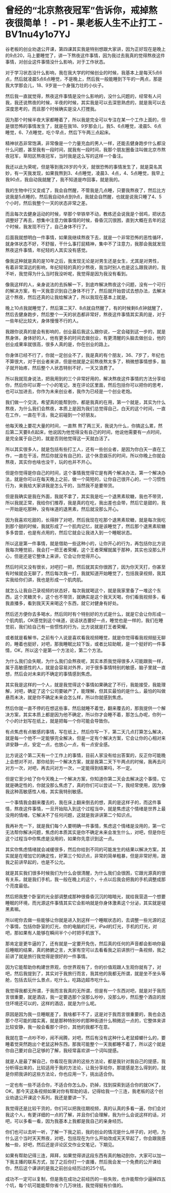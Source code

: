# 曾经的“北京熬夜冠军”告诉你，戒掉熬夜很简单！ - P1 - 果老板人生不止打工 - BV1nu4y1o7YJ

谷老板的创业劝退公开课，第四课其实我是特别想跟大家讲，因为正好现在是晚上的9点20，马上要睡觉了，讲一下熬夜这件事情，因为我过去我真的觉得熬夜这件事情，对创业这件事情没什么影响，对于工作状态。

对于学习状态没什么影响，我在我大学的时候创业的时候，我基本上是每天5点6点，然后就凌晨5点6点睡觉，不是晚上，然后我一般能睡到下午的一两点，那是我大学那会儿，18、9岁是一个身强力壮的小伙子。

然后我一直就觉得，熬夜这件事情是没什么影响的，没什么问题的，经常有人问我，我还说熬夜的时候，半夜的时候，其实我是可以去深思熟虑的，就是我可以去深度思考的，而且那个时候确实是没人打搅我。

因为那个时候半夜大家都睡着了，所以我是完全可以专注在某一个工作上面的，但是很恐怖的事情发生了，就是在我18、9岁那会儿，我5、6点睡觉，凌晨5、6点睡觉，6、7点睡觉，吃个早点，然后下午两三点起床。

精神状态非常饱满，非常像是一个力量充血的男人一样，还能去健身跑步什么都没什么问题，甚至我有一段时间，就我有一段时间，我那个朋友圈备注叫做北京市熬夜冠军，草阳区熬夜冠军，当时我是这么写的这样一个备注。

我还以此为荣呢，但是等到我28岁的今天，就很恐怖的事情发生了，就是莫名其妙，有一天我发现，如果我熬到3、4点睡觉，凌晨3、4点，4、5点睡觉，我早上我90点，我自动我就醒了，我不知道是咋回事，就是我的。

我的生物中行又变成了，我会自然醒，不管我是几点睡，只要我熬夜了，然后比方说我是5点睡的，然后我自动8点到9点，我就会自然醒，也就是说我只睡了4、5个小时，然后我整个一天的状态非常之差。

而且每次去健身运动的时候，举那个举铁举不动，教练还会说我是个弱鸡，把状态调整好了再去，想集中注意力做事情的时候，昏昏沉沉很困，直到大概在去年的这个时候，我发现不行了，自己身体不行了。

后面我就想明白一件事情，如果我继续熬夜下去，就是一个非常恐怖的恶性循环，就身体状态不好，不舒服，干什么事打屁精神，集中不了注意力，我那会我就发现熬夜这件事情，年纪轻的人其实没有感觉。

像我这种就是真的是10年之后，我发现无论是对男生还是女生，尤其是对男性，有着非常深远的影响，年纪轻轻的真的少熬夜，我当时别人也是这么跟我讲的，我不听，我觉得为什么当时我没听呢，我觉得是因为我没有看到。

像我这样的人，亲身说法的去拆解一下，到底咋解决熬夜这个问题，没有一个可行的解决方案，有一天我意识到自己身体不行了，然后就开始尝试去想办法，去解决这个熬夜，然后还真的让我给解决了，所以我现在基本上就是。

晚上10点我就睡觉了，然后第二天7、8点就自然醒了，有的时候剩6点钟就醒了，然后去健身跑步，然后整个一天的状态都非常好，熬夜这件事情其实真的是，对于一些年纪比较大，身体慢慢不行的人。

我跟你说真的是会有影响的，创业最后我这么跟你说，一定会碰到这一步的，就是熬身体，身体好的人，他有更多的时间去做创业，有更清醒的头脑去做创业，他的创业成果率就很高，很多人真的是，你在创业的路上。

你身体已经不行了，你就一定创业不了，我是真的有个朋友，36、7岁了，年纪也不算很大，对于创业者来讲，但是他就是之前熬夜熬太多了，稍微想事情想多，脑子就开始疼，然后整个人状态特别不好，一天又浪费了。

所以我就现身说法，把我用到的三个非常好用的，解决熬夜这件事情的方法分享给你，然后你可以寄一个小的笔记，发在评论区里面，然后包括你可以把你的思考，也可以加进去，你作为未来创业者，我作为已经是一个创业老炮。

我们做一个交流，希望真的能帮到你，都是我真的在用，第一个就是，其实为什么熬夜，为什么我们会熬夜，本质上是因为我们总觉得自己，白天的这个时间，一直在工作，一直在干活，我之前碰到一个好朋友。

他每天晚上要花大量的时间，一直熬 熬了两三天，我说为什么，你搞这么累，然后第二天要8点起床，他说因为他觉得没有自己的时间，他说他需要有一点时间，是完全属于自己的，就是否则他觉得这一天就白活了。

所以其实很多人，就是包括有些打工人，还有一些创业者，是因为你白天一直在工作，一直在干活，然后你就没有自己的，这个休息娱乐的时间，所以你晚上你就会熬夜，其实你也啥也没干，玩的也并不开心。

但是你觉得是你自己的时间，这个事情我觉得它是有两个解决办法，第一个解决办法，就是你可以在每天晚上之前，做一个简短的，让你自己很开心的，一个习惯性行为，来我给大家讲我是怎么干的，当然我不是要带货。

但是我确实是我在外面，我就不拿了，其实我是吃一个退黑素软糖，我也不带货，所以我就正常，我给你们推荐，我是真的在吃，我出差也会带，然后它是甜的，我一开始是吃那种，没有味道的退黑素，然后就没那么开心。

因为我喜欢吃甜的，长得胖了对吧，然后我现在吃那个退黑素软糖，就是每次我吃到那个甜的时候，我就形成了一个肌肉记忆，就是该睡觉了，然后那个退黑素软糖多多尝尝，也是有点用的，然后它就会让我进入到一个睡眠状态。

所以这是第一件事情，就是借助一些这种小的，让你开心的行为，再包括你比方说我每次睡觉前，我会打一把王者荣耀，这个王者荣耀就属于那种，其实也没那么开心，但是还是它整体上来讲，它会让你觉得开心。

然后时间又没有很长，对吧打一把，然后就其实你很困了，因为你天天打，你甚至有时候就会无聊了，然后每次我一打，我就知道开始睡觉了，包括我录视频，我其实我给你们讲，我也是形成一个肌肉肌。

就怎么让我自己录视频的状态好，每次我就喝这个，就是我家里备了一堆这个东西，这个灵糖灵卡，这个也不带货，就确实是这个我天天喝，你们看我视频多，看我直播多，看到我天天来喝这个东西，就它对健身有好处。

然后还方便你去多喝水，然后同时有个特别好的方式是什么，就是它会让你形成一个肌肉肌，OK感觉到这个味道，说话状态要好一点，睡觉也是一样的，我们在睡觉前，我们给自己有一些惯性的行为，比方说就是打王者荣耀。

或者就是看解书，之前有个人说是喜欢看我视频睡觉，就是你觉得看我视频挺无聊的，睡着也挺好，对吧，那我睡眠比较下饭，或者比较助眠，是一个挺好的一件事情，OK，所以这个是第一个方法论，第二个方法。

为什么我们会失眠，为什么我们会熬夜呢，其实本质我觉得很多人可能跟我一样，属于高敏感性的人，就是会容易对外界，对于很多事情特别的敏感，脑子里就一直想，然后会对未来的不确定的事情感到焦虑。

其实我是这样的一个人，就是我觉得这个事情如果确定了不行，我能接受，我能理解，对吧，确定了这个公司要破产了，能理解，但其实最怕的是什么，最怕的叫做悬而未决，就是你不确定未来会怎么样，所以你就感到焦虑。

然后你就一直不停的在想这些事，然后就睡不着觉，翻来覆去的，那我提供一个解决方案，其实本质上都是因为他不确定，所以你才会睡不着，那怎么办呢，你列一个小的计划写在纸上，就是把每一个你可能会导致你。

有点焦虑有点敏感的事情，写在纸上，然后你写一下，第二天几点打算怎么解决，就是每一个他不一定能够完全解决，但是一定有个解决方案，它会让你的心相对来讲安静一点，安定一点，也放心一点，有一点安全感。

比方说这个第二天有一个工作上的事情，目前人家没有给出答案的，反正你可能晚上会想对不对，那你给到一个解决方案，就是我第二天下午两点的时候，我再去问对方一次，对吧，再去问对方一次，一定能得到结果吗，不一定。

但是它至少给了你今天晚上一个解决方案，你知道你第二天会去解决这个事情，它就是确定性的，你就没那么焦虑了，真的你们可以尝试一下，我经常使用，因为像我这种高敏感性人格，其实我特别敏感。

一个事情我会翻来覆去的，我在床上翻来倒去的想，真的是这样子的，而这件事情，熬夜这件事情，一旦开始陷入到这个过程当中，就是焦虑这个情绪是世界上最没用的情绪，它解决不了任何问题，这就是我讲讲第二个知识点。

我再补充一下，就是我们每个人要明确一件事情，焦虑这个情绪是没用的，第一它无法帮你解决问题，焦虑的本质其实是你不确定未来会发生什么，对吧，但是你在这个过程当中你焦虑是没用的，如果你先意识到这一点。

其实你焦虑情绪就会减缓很多，然后你给到不同的可能发生的结果以解决方案，其实就是在增加它的确定性，好第三个知识点，非常的简单粗暴，但是非常好用，跟我之前讲早起的，也是不公允。

就是其实我们很多时候我们为什么会很清醒，为什么我们会很困，它跟光源真的很有关系，就是我们手机，我一般在晚上的这个，十点以后我会把我的手机调整成那个亮度最低。

然后把我整个卧室的光全部调整成那种很昏昏沉沉的暗暗光，就给我营造一个想要睡眠的环境，而光源这件事情其实它会影响就是你身体激素这个分泌，其实就是褪黑素嘛。

所以呢你去做一些能够让你就是进入到这样一个睡眠状态的，去调整一些光源的这个事情，包括你卧室的灯光，你的电脑的灯光，iPad的灯光，手机的灯光，对吧，那如果有人能够在瞬间半个小时把手机放下。

那肯定是更牛逼的了，还有就是一定要开免伤，然后真的任何的声音都会影响你最后睡眠的结果，真的肺腑之言，大家有空可以去看看我之前讲旅行一条视频，我之前讲了就是旅行我觉得是很好的一件事情。

因为它能帮助你构建世界观，你世界观有了，你的价值观跟人生观你就有了，对吧，然后我提到了，其实对于我旅行而言，我其他的我都无所谓，就是坐不坐头等舱，包括去玩什么景点，吃什么，吃路边超市吃什么。

我觉得我都无所谓，于我而言我真的无所谓，但是有一个东西对吧，就是对于我而言很重要，就是酒店，我一定要选那个没那么吵吵，没那么吵，然后整个酒店的居住环境还可以的，这样的酒店，就是为什么呢。

原因是因为我一旦睡眠差了，我啥都干不了，这是对于我而言很重要的，我也会选那个尽可能的踏实离，就是那种特别吵的那种街道什么稍微远一点的，它整体来讲比较安静，我一般会看那个评价，其他的我都不在意。

我就在意一点吵不吵，闹不闹腾，对吧，然后有没有这种什么老鼠蟑螂什么的，要睡着觉突然跑出个老鼠这种东西，那我可能整个一天我都睡不着了，所以这个就是你自己要对自己足够的了解，我经常喜欢讲一个词叫提感。

就是人是最了解自己，你看现在我讲的这些方法论，都是我针对我自己的提感，我分析得出来的，比较适用于我的方法论，让我分享给你，那提感是怎么得到的，就是你把我讲的这些方法论，你也应用一下，挑出适合你。

一定也有一些不适合你，不适合你怎么办，扔掉，找到探索到适合你的就OK了，OK，那今天这条视频如果对你有帮助的话，记得给我一个三连，我老板的这个创业劝退公开课这个系列，我还是要讲一下。

我觉得还是比较干货的，你们可以把我往期视频，真的认真的多看一遍，你们会对我这个人，有更详细的一点的了解，并且你们会理解，我为什么会说这样的话，对吧，可以多看一看，因为我基本上我都是我自己的亲身经历。

你们也可以去听一听，了解一下我之前，我的创业的情况是什么样子的，对吧，为什么这个当时天天熬夜，对吧，包括现在为什么开始改成天天早起了，你会跟我感触一些，好吧，然后还是评论区交作业交笔记，下期见。

如果有帮助记得三连，拜拜，如果觉得讲这段东西有真的触动到你，大家可以加一下我主播的联系方式，加了之后你打一个直播，然后我会发一个免费的公开课给你，然后这个课讲的是我之前创业经历过的25个坑。

成功不一定可以复制，但是我在成功之前经历的一些失败，也许能帮你少逼掉四五个坑，每个坑可能能帮你省个几万块钱，我觉得挺有价值的。

